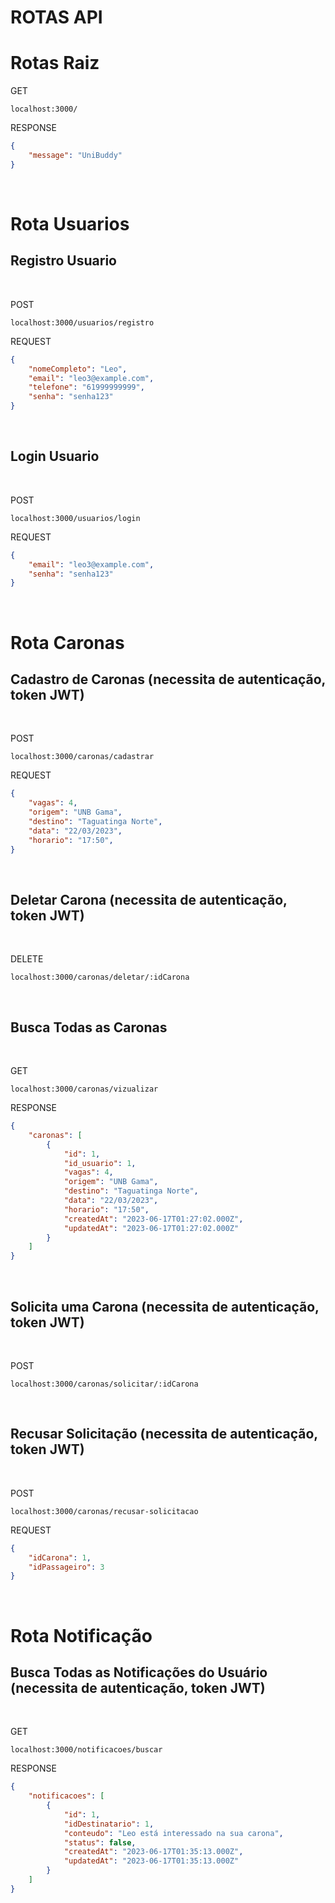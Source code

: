 # ROTAS API

# Rotas Raiz

GET

```shell
localhost:3000/
```

RESPONSE

```json
{
	"message": "UniBuddy"
}
```

&nbsp;

# Rota Usuarios

## Registro Usuario
&nbsp;

POST

```shell
localhost:3000/usuarios/registro
```

REQUEST

```json
{
    "nomeCompleto": "Leo",
    "email": "leo3@example.com",
    "telefone": "61999999999",
    "senha": "senha123"
}
```
&nbsp;
## Login Usuario
&nbsp;

POST

```shell
localhost:3000/usuarios/login
```

REQUEST

```json
{
    "email": "leo3@example.com",
    "senha": "senha123"
}
```
&nbsp;
# Rota Caronas

## Cadastro de Caronas (necessita de autenticação, token JWT)
&nbsp;

POST

```shell
localhost:3000/caronas/cadastrar
```

REQUEST

```json
{
    "vagas": 4,
    "origem": "UNB Gama",
    "destino": "Taguatinga Norte",
    "data": "22/03/2023",
    "horario": "17:50",
}
```

&nbsp;
## Deletar Carona (necessita de autenticação, token JWT)
&nbsp;

DELETE

```shell
localhost:3000/caronas/deletar/:idCarona
```

&nbsp;
## Busca Todas as Caronas
&nbsp;

GET

```shell
localhost:3000/caronas/vizualizar
```

RESPONSE

```json
{
	"caronas": [
		{
			"id": 1,
			"id_usuario": 1,
			"vagas": 4,
			"origem": "UNB Gama",
			"destino": "Taguatinga Norte",
			"data": "22/03/2023",
			"horario": "17:50",
			"createdAt": "2023-06-17T01:27:02.000Z",
			"updatedAt": "2023-06-17T01:27:02.000Z"
		}
	]
}
```

&nbsp;
## Solicita uma Carona (necessita de autenticação, token JWT)
&nbsp;

POST

```shell
localhost:3000/caronas/solicitar/:idCarona
```

&nbsp;
## Recusar Solicitação (necessita de autenticação, token JWT)
&nbsp;

POST

```shell
localhost:3000/caronas/recusar-solicitacao
```

REQUEST

```json
{
	"idCarona": 1,
	"idPassageiro": 3
}
```

&nbsp;
# Rota Notificação

## Busca Todas as Notificações do Usuário (necessita de autenticação, token JWT)
&nbsp;


GET

```shell
localhost:3000/notificacoes/buscar
```

RESPONSE

```json
{
	"notificacoes": [
		{
			"id": 1,
			"idDestinatario": 1,
			"conteudo": "Leo está interessado na sua carona",
			"status": false,
			"createdAt": "2023-06-17T01:35:13.000Z",
			"updatedAt": "2023-06-17T01:35:13.000Z"
		}
	]
}
```